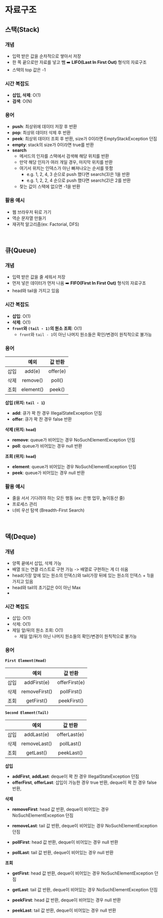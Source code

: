 # 자료구조
## 스택(Stack)

### 개념
- 입력 받은 값을 순차적으로 쌓아서 저장
- 한 쪽 끝으로만 자료를 넣고 뺌
  ➡️ **LIFO(Last In First Out)** 형식의 자료구조
- 스택의 top 값은 -1

### 시간 복잡도
- **삽입, 삭제**: O(1)
- **검색**: O(N)

### 용어
- **push**: 최상위에 데이터 저장 후 반환
- **pop**: 최상위 데이터 삭제 후 반환
- **peek**: 최상위 데이터 조회 후 반환, size가 0이라면 EmptyStackException 던짐
- **empty**: stack의 size가 0이라면 true를 반환
- **search**
  - 메서드의 인자를 스택에서 검색해 해당 위치를 반환
  - 만약 해당 인자가 여러 개일 경우, 마지막 위치를 반환
  - 여기서 위치는 인덱스가 아닌 빠져나오는 순서를 뜻함    
    - e.g. 1, 2, 4, 3 순으로 push 했다면 search(3)은 1을 반환  
    - e.g. 1, 2, 2, 4 순으로 push 했다면 search(2)은 2를 반환
  - 찾는 값이 스택에 없으면 -1을 반환

### 활용 예시
- 웹 브라우저 뒤로 가기
- 역순 문자열 만들기
- 재귀적 알고리즘(ex: Factorial, DFS)

<br>

## 큐(Queue)
### 개념
- 입력 받은 값을 줄 세워서 저장
- 먼저 넣은 데이터가 먼저 나옴
  ➡️ **FIFO(First In First Out)** 형식의 자료구조
- head와 tail을 가지고 있음

### 시간 복잡도
- **삽입**: O(1)
- **삭제**: O(1)
- **`front`와 `(tail - 1)`의 원소 조회**: O(1)
  - `front`와 `tail - 1`이 아닌 나머지 원소들은 확인/변경이 원칙적으로 불가능

### 용어
|  |    예외     |   값 반환   |
|:--:|:---------:|:--------:
| 삽입 |  add(e)   | offer(e) |
| 삭제 | remove()  |  poll()  |
| 조회 | element() |  peek()  |

**삽입 (위치: `tail - 1`)**
- **add**: 큐가 꽉 찬 경우 IllegalStateException 던짐
- **offer**: 큐가 꽉 찬 경우 false 반환

**삭제 (위치: `head`)**
- **remove**: queue가 비어있는 경우 NoSuchElementException 던짐
- **poll**: queue가 비어있는 경우 null 반환

**조회 (위치: `head`)**
- **element**: queue가 비어있는 경우 NoSuchElementException 던짐
- **peek**: queue가 비어있는 경우 null 반환

### 활용 예시
- 줄을 서서 기다려야 하는 모든 행동 (ex: 은행 업무, 놀이동산 줄)
- 프로세스 관리
- 너비 우선 탐색 (Breadth-First Search)

<br>

## 덱(Deque)
### 개념
- 양쪽 끝에서 삽입, 삭제 가능
- 배열 또는 연결 리스트로 구현 가능 -> 배열로 구현하는 게 더 쉬움
- head(가장 앞에 있는 원소의 인덱스)와 tail(가장 뒤에 있는 원소의 인덱스 + 1)을 가지고 있음
- head와 tail의 초기값은 0이 아닌 Max
- 
### 시간 복잡도
- 삽입: O(1)
- 삭제: O(1)
- 제일 앞/뒤의 원소 조회: O(1)
  - 제일 앞/뒤가 아닌 나머지 원소들의 확인/변경이 원칙적으로 불가능

### 용어

**`First Element(Head)`**

| |      예외       |     값 반환      |
|:-------------------:|:-------------:|:-------------:
|         삽입          |  addFirst(e)  | offerFirst(e) |
|         삭제          | removeFirst() |  pollFirst()  |
|         조회          |  getFirst()   |  peekFirst()  |

**`Second Element(Tail)`**

|  |      예외      |     값 반환     |
|:--------------------:|:------------:|:------------:
|          삽입          |  addLast(e)  | offerLast(e) |
|          삭제          | removeLast() |  pollLast()  |
|          조회          |  getLast()   |  peekLast()  |

**삽입**
- **addFirst**, **addLast**: deque이 꽉 찬 경우 IllegalStateException 던짐
- **offerFirst**, **offerLast**: 삽입이 가능한 경우 true 반환, deque이 꽉 찬 경우 false 반환, 

**삭제**
- **removeFirst**: head 값 반환, deque이 비어있는 경우 NoSuchElementException 던짐
- **removeLast**: tail 값 반환, deque이 비어있는 경우 NoSuchElementException 던짐

- **pollFirst**: head 값 반환, deque이 비어있는 경우 null 반환
- **pollLast**: tail 값 반환, deque이 비어있는 경우 null 반환


**조회**
- **getFirst**: head 값 반환, deque이 비어있는 경우 NoSuchElementException 던짐
- **getLast**: tail 값 반환, deque이 비어있는 경우 NoSuchElementException 던짐

- **peekFirst**: head 값 반환, deque이 비어있는 경우 null 반환
- **peekLast**: tail 값 반환, deque이 비어있는 경우 null 반환

<br>